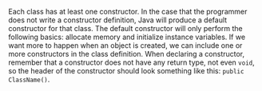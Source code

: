 Each class has at least one constructor. In the case that the programmer does not write a constructor definition, Java will produce a default constructor for that class. The default constructor will only perform the following basics: allocate memory and initialize instance variables. If we want more to happen when an object is created, we can include one or more constructors in the class definition. When declaring a constructor, remember that a constructor does not have any return type, not even `void`, so the header of the constructor should look something like this: `public ClassName()`.

